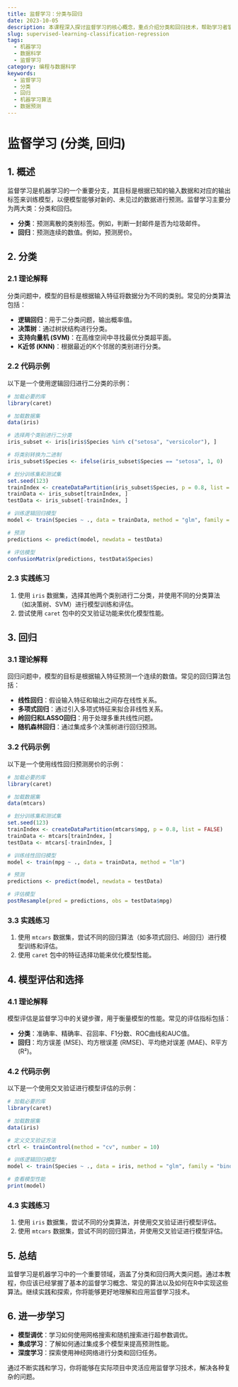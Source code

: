 ```yaml
---
title: 监督学习：分类与回归
date: 2023-10-05
description: 本课程深入探讨监督学习的核心概念，重点介绍分类和回归技术，帮助学习者掌握数据预测和模型构建的技能。
slug: supervised-learning-classification-regression
tags:
  - 机器学习
  - 数据科学
  - 监督学习
category: 编程与数据科学
keywords:
  - 监督学习
  - 分类
  - 回归
  - 机器学习算法
  - 数据预测
---
```


# 监督学习 (分类, 回归)

## 1. 概述

监督学习是机器学习的一个重要分支，其目标是根据已知的输入数据和对应的输出标签来训练模型，以便模型能够对新的、未见过的数据进行预测。监督学习主要分为两大类：分类和回归。

- **分类**：预测离散的类别标签。例如，判断一封邮件是否为垃圾邮件。
- **回归**：预测连续的数值。例如，预测房价。

## 2. 分类

### 2.1 理论解释

分类问题中，模型的目标是根据输入特征将数据分为不同的类别。常见的分类算法包括：

- **逻辑回归**：用于二分类问题，输出概率值。
- **决策树**：通过树状结构进行分类。
- **支持向量机 (SVM)**：在高维空间中寻找最优分类超平面。
- **K近邻 (KNN)**：根据最近的K个邻居的类别进行分类。

### 2.2 代码示例

以下是一个使用逻辑回归进行二分类的示例：

```r
# 加载必要的库
library(caret)

# 加载数据集
data(iris)

# 选择两个类别进行二分类
iris_subset <- iris[iris$Species %in% c("setosa", "versicolor"), ]

# 将类别转换为二进制
iris_subset$Species <- ifelse(iris_subset$Species == "setosa", 1, 0)

# 划分训练集和测试集
set.seed(123)
trainIndex <- createDataPartition(iris_subset$Species, p = 0.8, list = FALSE)
trainData <- iris_subset[trainIndex, ]
testData <- iris_subset[-trainIndex, ]

# 训练逻辑回归模型
model <- train(Species ~ ., data = trainData, method = "glm", family = "binomial")

# 预测
predictions <- predict(model, newdata = testData)

# 评估模型
confusionMatrix(predictions, testData$Species)
```

### 2.3 实践练习

1. 使用 `iris` 数据集，选择其他两个类别进行二分类，并使用不同的分类算法（如决策树、SVM）进行模型训练和评估。
2. 尝试使用 `caret` 包中的交叉验证功能来优化模型性能。

## 3. 回归

### 3.1 理论解释

回归问题中，模型的目标是根据输入特征预测一个连续的数值。常见的回归算法包括：

- **线性回归**：假设输入特征和输出之间存在线性关系。
- **多项式回归**：通过引入多项式特征来拟合非线性关系。
- **岭回归和LASSO回归**：用于处理多重共线性问题。
- **随机森林回归**：通过集成多个决策树进行回归预测。

### 3.2 代码示例

以下是一个使用线性回归预测房价的示例：

```r
# 加载必要的库
library(caret)

# 加载数据集
data(mtcars)

# 划分训练集和测试集
set.seed(123)
trainIndex <- createDataPartition(mtcars$mpg, p = 0.8, list = FALSE)
trainData <- mtcars[trainIndex, ]
testData <- mtcars[-trainIndex, ]

# 训练线性回归模型
model <- train(mpg ~ ., data = trainData, method = "lm")

# 预测
predictions <- predict(model, newdata = testData)

# 评估模型
postResample(pred = predictions, obs = testData$mpg)
```

### 3.3 实践练习

1. 使用 `mtcars` 数据集，尝试不同的回归算法（如多项式回归、岭回归）进行模型训练和评估。
2. 使用 `caret` 包中的特征选择功能来优化模型性能。

## 4. 模型评估和选择

### 4.1 理论解释

模型评估是监督学习中的关键步骤，用于衡量模型的性能。常见的评估指标包括：

- **分类**：准确率、精确率、召回率、F1分数、ROC曲线和AUC值。
- **回归**：均方误差 (MSE)、均方根误差 (RMSE)、平均绝对误差 (MAE)、R平方 (R²)。

### 4.2 代码示例

以下是一个使用交叉验证进行模型评估的示例：

```r
# 加载必要的库
library(caret)

# 加载数据集
data(iris)

# 定义交叉验证方法
ctrl <- trainControl(method = "cv", number = 10)

# 训练逻辑回归模型
model <- train(Species ~ ., data = iris, method = "glm", family = "binomial", trControl = ctrl)

# 查看模型性能
print(model)
```

### 4.3 实践练习

1. 使用 `iris` 数据集，尝试不同的分类算法，并使用交叉验证进行模型评估。
2. 使用 `mtcars` 数据集，尝试不同的回归算法，并使用交叉验证进行模型评估。

## 5. 总结

监督学习是机器学习中的一个重要领域，涵盖了分类和回归两大类问题。通过本教程，你应该已经掌握了基本的监督学习概念、常见的算法以及如何在R中实现这些算法。继续实践和探索，你将能够更好地理解和应用监督学习技术。

## 6. 进一步学习

- **模型调优**：学习如何使用网格搜索和随机搜索进行超参数调优。
- **集成学习**：了解如何通过集成多个模型来提高预测性能。
- **深度学习**：探索使用神经网络进行分类和回归任务。

通过不断实践和学习，你将能够在实际项目中灵活应用监督学习技术，解决各种复杂的问题。
